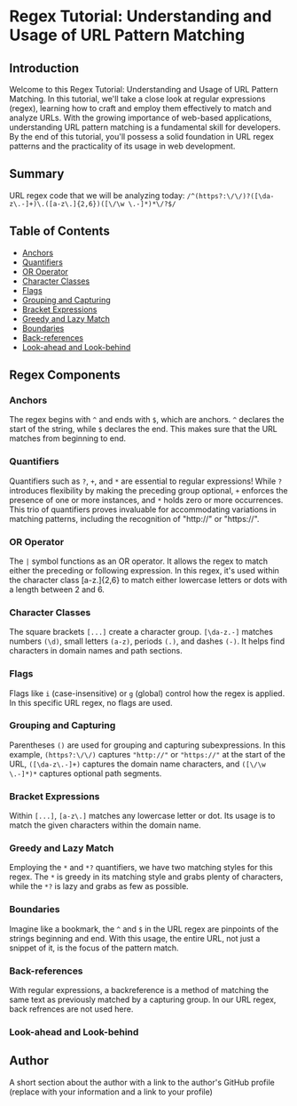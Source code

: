 # Regex Tutorial: Understanding and Usage of URL Pattern Matching

## Introduction
Welcome to this Regex Tutorial: Understanding and Usage of URL Pattern Matching.
In this tutorial, we'll take a close look at regular expressions (regex), learning how to craft and employ them effectively to match and analyze URLs. With the growing importance of web-based applications, understanding URL pattern matching is a fundamental skill for developers. By the end of this tutorial, you'll possess a solid foundation in URL regex patterns and the practicality of its usage in web development. 

## Summary

URL regex code that we will be analyzing today: 
`/^(https?:\/\/)?([\da-z\.-]+)\.([a-z\.]{2,6})([\/\w \.-]*)*\/?$/`

## Table of Contents

- [Anchors](#anchors)
- [Quantifiers](#quantifiers)
- [OR Operator](#or-operator)
- [Character Classes](#character-classes)
- [Flags](#flags)
- [Grouping and Capturing](#grouping-and-capturing)
- [Bracket Expressions](#bracket-expressions)
- [Greedy and Lazy Match](#greedy-and-lazy-match)
- [Boundaries](#boundaries)
- [Back-references](#back-references)
- [Look-ahead and Look-behind](#look-ahead-and-look-behind)

## Regex Components

### Anchors

The regex begins with `^` and ends with `$`, which are anchors. `^` declares the start of the string, while `$` declares the end. This makes sure that the URL matches from beginning to end.

### Quantifiers

Quantifiers such as `?`, `+`, and `*` are essential to regular expressions! While `?` introduces flexibility by making the preceding group optional, `+` enforces the presence of one or more instances, and `*` holds zero or more occurrences. This trio of quantifiers proves invaluable for accommodating variations in matching patterns, including the recognition of "http://" or "https://".

### OR Operator

 The `|` symbol functions as an OR operator. It allows the regex to match either the preceding or following expression. In this regex, it's used within the character class [a-z\.]{2,6} to match either lowercase letters or dots with a length between 2 and 6.

### Character Classes

The square brackets `[...]` create a character group. `[\da-z.-]` matches numbers `(\d)`, small letters `(a-z)`, periods `(.)`, and dashes `(-)`. It helps find characters in domain names and path sections.

### Flags

Flags like `i` (case-insensitive) or `g` (global) control how the regex is applied. In this specific URL regex, no flags are used.

### Grouping and Capturing

Parentheses `()` are used for grouping and capturing subexpressions. In this example, `(https?:\/\/)` captures `"http://"` or `"https://"` at the start of the URL, `([\da-z\.-]+)` captures the domain name characters, and `([\/\w \.-]*)*` captures optional path segments.

### Bracket Expressions

Within `[...]`, `[a-z\.]` matches any lowercase letter or dot. Its usage is to match the given characters within the domain name.

### Greedy and Lazy Match

Employing the `*` and `*?` quantifiers, we have two matching styles for this regex. The `*` is greedy in its matching style and grabs plenty of characters, while the `*?` is lazy and grabs as few as possible.

### Boundaries
Imagine like a bookmark, the `^` and `$` in the URL regex are pinpoints of the strings beginning and end. With this usage, the entire URL, not just a snippet of it, is the focus of the pattern match. 

### Back-references

With regular expressions, a backreference is a method of matching the same text as previously matched by a capturing group. In our URL regex, back refrences are not used here. 

### Look-ahead and Look-behind

## Author

A short section about the author with a link to the author's GitHub profile (replace with your information and a link to your profile)
